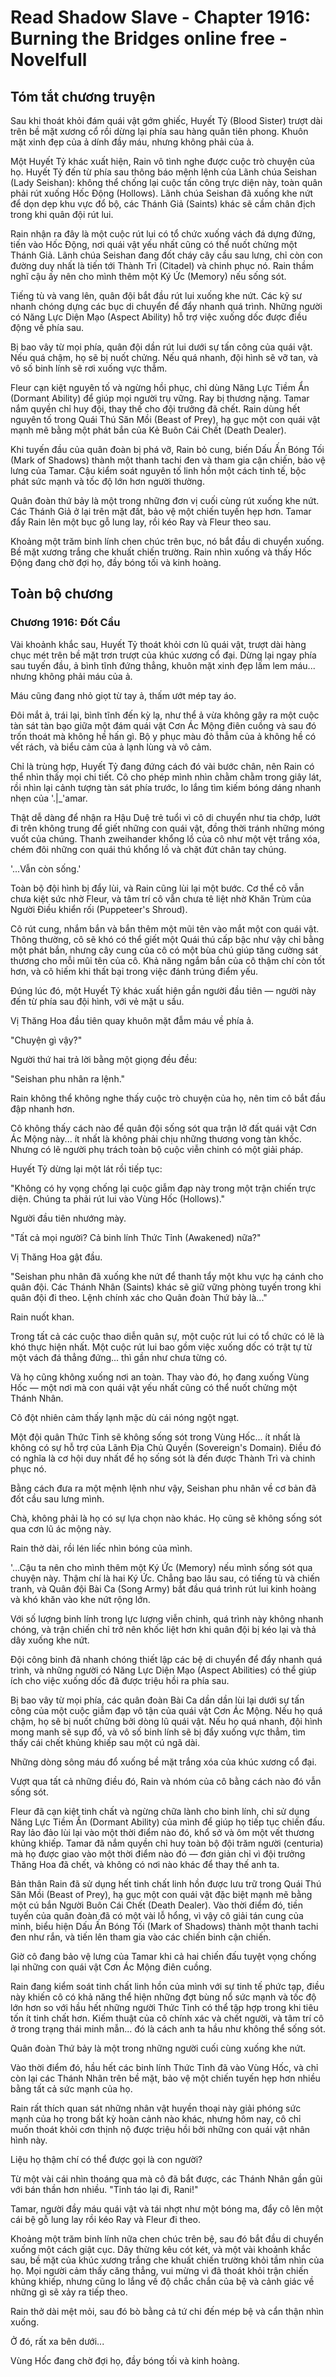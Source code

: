 # Read Shadow Slave - Chapter 1916: Burning the Bridges online free - Novelfull

## Tóm tắt chương truyện

Sau khi thoát khỏi đám quái vật gớm ghiếc, Huyết Tỷ (Blood Sister) trượt dài trên bề mặt xương cổ rồi dừng lại phía sau hàng quân tiên phong. Khuôn mặt xinh đẹp của ả dính đầy máu, nhưng không phải của ả.

Một Huyết Tỷ khác xuất hiện, Rain vô tình nghe được cuộc trò chuyện của họ. Huyết Tỷ đến từ phía sau thông báo mệnh lệnh của Lãnh chúa Seishan (Lady Seishan): không thể chống lại cuộc tấn công trực diện này, toàn quân phải rút xuống Hốc Động (Hollows). Lãnh chúa Seishan đã xuống khe nứt để dọn dẹp khu vực đổ bộ, các Thánh Giả (Saints) khác sẽ cầm chân địch trong khi quân đội rút lui.

Rain nhận ra đây là một cuộc rút lui có tổ chức xuống vách đá dựng đứng, tiến vào Hốc Động, nơi quái vật yếu nhất cũng có thể nuốt chửng một Thánh Giả. Lãnh chúa Seishan đang đốt cháy cây cầu sau lưng, chỉ còn con đường duy nhất là tiến tới Thành Trì (Citadel) và chinh phục nó. Rain thầm nghĩ cậu ấy nên cho mình thêm một Ký Ức (Memory) nếu sống sót.

Tiếng tù và vang lên, quân đội bắt đầu rút lui xuống khe nứt. Các kỹ sư nhanh chóng dựng các bục di chuyển để đẩy nhanh quá trình. Những người có Năng Lực Diện Mạo (Aspect Ability) hỗ trợ việc xuống dốc được điều động về phía sau.

Bị bao vây từ mọi phía, quân đội dần rút lui dưới sự tấn công của quái vật. Nếu quá chậm, họ sẽ bị nuốt chửng. Nếu quá nhanh, đội hình sẽ vỡ tan, và vô số binh lính sẽ rơi xuống vực thẳm.

Fleur cạn kiệt nguyên tố và ngừng hồi phục, chỉ dùng Năng Lực Tiềm Ẩn (Dormant Ability) để giúp mọi người trụ vững. Ray bị thương nặng. Tamar nắm quyền chỉ huy đội, thay thế cho đội trưởng đã chết. Rain dùng hết nguyên tố trong Quái Thú Săn Mồi (Beast of Prey), hạ gục một con quái vật mạnh mẽ bằng một phát bắn của Kẻ Buôn Cái Chết (Death Dealer).

Khi tuyến đầu của quân đoàn bị phá vỡ, Rain bỏ cung, biến Dấu Ấn Bóng Tối (Mark of Shadows) thành một thanh tachi đen và tham gia cận chiến, bảo vệ lưng của Tamar. Cậu kiểm soát nguyên tố linh hồn một cách tinh tế, bộc phát sức mạnh và tốc độ lớn hơn người thường.

Quân đoàn thứ bảy là một trong những đơn vị cuối cùng rút xuống khe nứt. Các Thánh Giả ở lại trên mặt đất, bảo vệ một chiến tuyến hẹp hơn. Tamar đẩy Rain lên một bục gỗ lung lay, rồi kéo Ray và Fleur theo sau.

Khoảng một trăm binh lính chen chúc trên bục, nó bắt đầu di chuyển xuống. Bề mặt xương trắng che khuất chiến trường. Rain nhìn xuống và thấy Hốc Động đang chờ đợi họ, đầy bóng tối và kinh hoàng.

## Toàn bộ chương

### Chương 1916: Đốt Cầu

Vài khoảnh khắc sau, Huyết Tỷ thoát khỏi cơn lũ quái vật, trượt dài hàng chục mét trên bề mặt trơn trượt của khúc xương cổ đại. Dừng lại ngay phía sau tuyến đầu, ả bình tĩnh đứng thẳng, khuôn mặt xinh đẹp lấm lem máu... nhưng không phải máu của ả.

Máu cũng đang nhỏ giọt từ tay ả, thấm ướt mép tay áo.

Đôi mắt ả, trái lại, bình tĩnh đến kỳ lạ, như thể ả vừa không gây ra một cuộc tàn sát tàn bạo giữa một đám quái vật Cơn Ác Mộng điên cuồng và sau đó trốn thoát mà không hề hấn gì. Bộ y phục màu đỏ thẫm của ả không hề có vết rách, và biểu cảm của ả lạnh lùng và vô cảm.

Chỉ là trùng hợp, Huyết Tỷ đang đứng cách đó vài bước chân, nên Rain có thể nhìn thấy mọi chi tiết. Cô cho phép mình nhìn chằm chằm trong giây lát, rồi nhìn lại cảnh tượng tàn sát phía trước, lo lắng tìm kiếm bóng dáng nhanh nhẹn của '.|\_'amar.

Thật dễ dàng để nhận ra Hậu Duệ trẻ tuổi vì cô di chuyển như tia chớp, lướt đi trên không trung để giết những con quái vật, đồng thời tránh những móng vuốt của chúng. Thanh zweihander khổng lồ của cô như một vệt trắng xóa, chém đôi những con quái thú khổng lồ và chặt đứt chân tay chúng.

'...Vẫn còn sống.'

Toàn bộ đội hình bị đẩy lùi, và Rain cũng lùi lại một bước. Cơ thể cô vẫn chưa kiệt sức nhờ Fleur, và tâm trí cô vẫn chưa tê liệt nhờ Khăn Trùm của Người Điều khiển rối (Puppeteer's Shroud).

Cô rút cung, nhắm bắn và bắn thêm một mũi tên vào mắt một con quái vật. Thông thường, cô sẽ khó có thể giết một Quái thú cấp bậc như vậy chỉ bằng một phát bắn, nhưng cây cung của cô có một bùa chú giúp tăng cường sát thương cho mỗi mũi tên của cô. Khả năng ngắm bắn của cô thậm chí còn tốt hơn, và cô hiếm khi thất bại trong việc đánh trúng điểm yếu.

Đúng lúc đó, một Huyết Tỷ khác xuất hiện gần người đầu tiên — người này đến từ phía sau đội hình, với vẻ mặt u sầu.

Vị Thăng Hoa đầu tiên quay khuôn mặt đẫm máu về phía ả.

"Chuyện gì vậy?"

Người thứ hai trả lời bằng một giọng đều đều:

"Seishan phu nhân ra lệnh."

Rain không thể không nghe thấy cuộc trò chuyện của họ, nên tim cô bắt đầu đập nhanh hơn.

Cô không thấy cách nào để quân đội sống sót qua trận lở đất quái vật Cơn Ác Mộng này... ít nhất là không phải chịu những thương vong tàn khốc. Nhưng có lẽ người phụ trách toàn bộ cuộc viễn chinh có một giải pháp.

Huyết Tỷ dừng lại một lát rồi tiếp tục:

"Không có hy vọng chống lại cuộc giẫm đạp này trong một trận chiến trực diện. Chúng ta phải rút lui vào Vùng Hốc (Hollows)."

Người đầu tiên nhướng mày.

"Tất cả mọi người? Cả binh lính Thức Tỉnh (Awakened) nữa?"

Vị Thăng Hoa gật đầu.

"Seishan phu nhân đã xuống khe nứt để thanh tẩy một khu vực hạ cánh cho quân đội. Các Thánh Nhân (Saints) khác sẽ giữ vững phòng tuyến trong khi quân đội đi theo. Lệnh chính xác cho Quân đoàn Thứ bảy là..."

Rain nuốt khan.

Trong tất cả các cuộc thao diễn quân sự, một cuộc rút lui có tổ chức có lẽ là khó thực hiện nhất. Một cuộc rút lui bao gồm việc xuống dốc có trật tự từ một vách đá thẳng đứng... thì gần như chưa từng có.

Và họ cũng không xuống nơi an toàn. Thay vào đó, họ đang xuống Vùng Hốc — một nơi mà con quái vật yếu nhất cũng có thể nuốt chửng một Thánh Nhân.

Cô đột nhiên cảm thấy lạnh mặc dù cái nóng ngột ngạt.

Một đội quân Thức Tỉnh sẽ không sống sót trong Vùng Hốc... ít nhất là không có sự hỗ trợ của Lãnh Địa Chủ Quyền (Sovereign's Domain). Điều đó có nghĩa là cơ hội duy nhất để họ sống sót là đến được Thành Trì và chinh phục nó.

Bằng cách đưa ra một mệnh lệnh như vậy, Seishan phu nhân về cơ bản đã đốt cầu sau lưng mình.

Chà, không phải là họ có sự lựa chọn nào khác. Họ cũng sẽ không sống sót qua cơn lũ ác mộng này.

Rain thở dài, rồi lén liếc nhìn bóng của mình.

'...Cậu ta nên cho mình thêm một Ký Ức (Memory) nếu mình sống sót qua chuyện này. Thậm chí là hai Ký Ức. Chẳng bao lâu sau, có tiếng tù và chiến tranh, và Quân đội Bài Ca (Song Army) bắt đầu quá trình rút lui kinh hoàng và khó khăn vào khe nứt rộng lớn.

Với số lượng binh lính trong lực lượng viễn chinh, quá trình này không nhanh chóng, và trận chiến chỉ trở nên khốc liệt hơn khi quân đội bị kéo lại và thả dây xuống khe nứt.

Đội công binh đã nhanh chóng thiết lập các bệ di chuyển để đẩy nhanh quá trình, và những người có Năng Lực Diện Mạo (Aspect Abilities) có thể giúp ích cho việc xuống dốc đã được triệu hồi ra phía sau.

Bị bao vây từ mọi phía, các quân đoàn Bài Ca dần dần lùi lại dưới sự tấn công của một cuộc giẫm đạp vô tận của quái vật Cơn Ác Mộng. Nếu họ quá chậm, họ sẽ bị nuốt chửng bởi dòng lũ quái vật. Nếu họ quá nhanh, đội hình mong manh sẽ sụp đổ, và vô số binh lính sẽ bị đẩy xuống vực thẳm, tìm thấy cái chết khủng khiếp sau một cú ngã dài.

Những dòng sông máu đổ xuống bề mặt trắng xóa của khúc xương cổ đại.

Vượt qua tất cả những điều đó, Rain và nhóm của cô bằng cách nào đó vẫn sống sót.

Fleur đã cạn kiệt tinh chất và ngừng chữa lành cho binh lính, chỉ sử dụng Năng Lực Tiềm Ẩn (Dormant Ability) của mình để giúp họ tiếp tục chiến đấu. Ray lảo đảo lùi lại vào một thời điểm nào đó, khổ sở và ôm một vết thương khủng khiếp. Tamar đã nắm quyền chỉ huy toàn bộ đội trăm người (centuria) mà họ được giao vào một thời điểm nào đó — đơn giản chỉ vì đội trưởng Thăng Hoa đã chết, và không có nơi nào khác để thay thế anh ta.

Bản thân Rain đã sử dụng hết tinh chất linh hồn được lưu trữ trong Quái Thú Săn Mồi (Beast of Prey), hạ gục một con quái vật đặc biệt mạnh mẽ bằng một cú bắn Người Buôn Cái Chết (Death Dealer). Vào thời điểm đó, tiền tuyến của quân đoàn đã có một vài lỗ hổng, vì vậy cô giải tán cung của mình, biểu hiện Dấu Ấn Bóng Tối (Mark of Shadows) thành một thanh tachi đen như rắn, và tiến lên tham gia vào các chiến binh cận chiến.

Giờ cô đang bảo vệ lưng của Tamar khi cả hai chiến đấu tuyệt vọng chống lại những con quái vật Cơn Ác Mộng điên cuồng.

Rain đang kiểm soát tinh chất linh hồn của mình với sự tinh tế phức tạp, điều này khiến cô có khả năng thể hiện những đợt bùng nổ sức mạnh và tốc độ lớn hơn so với hầu hết những người Thức Tỉnh có thể tập hợp trong khi tiêu tốn ít tinh chất hơn. Kiếm thuật của cô chính xác và chết người, và tâm trí cô ở trong trạng thái minh mẫn... đó là cách anh ta hầu như không thể sống sót.

Quân đoàn Thứ bảy là một trong những người cuối cùng xuống khe nứt.

Vào thời điểm đó, hầu hết các binh lính Thức Tỉnh đã vào Vùng Hốc, và chỉ còn lại các Thánh Nhân trên bề mặt, bảo vệ một chiến tuyến hẹp hơn nhiều bằng tất cả sức mạnh của họ.

Rain rất thích quan sát những nhân vật huyền thoại này giải phóng sức mạnh của họ trong bất kỳ hoàn cảnh nào khác, nhưng hôm nay, cô chỉ muốn thoát khỏi cơn thịnh nộ được triệu hồi bởi những con quái vật nhân hình này.

Liệu họ thậm chí có thể được gọi là con người?

Từ một vài cái nhìn thoáng qua mà cô đã bắt được, các Thánh Nhân gần gũi với bán thần hơn nhiều. "Tỉnh táo lại đi, Rani!"

Tamar, người đầy máu quái vật và tái nhợt như một bóng ma, đẩy cô lên một cái bệ gỗ lung lay rồi kéo Ray và Fleur đi theo.

Khoảng một trăm binh lính nữa chen chúc trên bệ, sau đó bắt đầu di chuyển xuống một cách giật cục. Dây thừng kêu cót két, và một vài khoảnh khắc sau, bề mặt của khúc xương trắng che khuất chiến trường khỏi tầm nhìn của họ. Mọi người cảm thấy căng thẳng, vui mừng vì đã thoát khỏi trận chiến khủng khiếp, nhưng cũng lo lắng về độ chắc chắn của bệ và cảnh giác về những gì sẽ xảy ra tiếp theo.

Rain thở dài mệt mỏi, sau đó bò bằng cả tứ chi đến mép bệ và cẩn thận nhìn xuống.

Ở đó, rất xa bên dưới...

Vùng Hốc đang chờ đợi họ, đầy bóng tối và kinh hoàng.